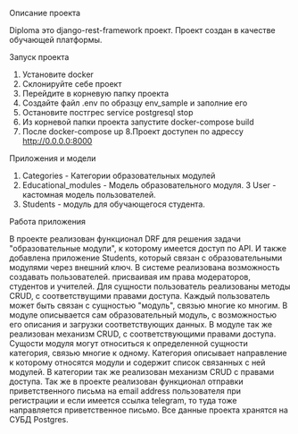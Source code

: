 Описание проекта

Diploma это django-rest-framework проект. 
Проект создан в качестве обучающей платформы.

Запуск проекта

1. Установите docker
2. Склонируйте себе проект 
3. Перейдите в корневую папку проекта
4. Cоздайте файл .env по образцу env_sample и заполние его
5. Остановите постгрес service postgresql stop
6. Из корневой папки проекта запустите docker-compose build
7. После docker-compose up
8.Проект доступен по адрессу http://0.0.0.0:8000

Приложения и модели

1. Categories - Категории образовательных модулей
2. Educational_modules - Модель образовательного модуля.
3 User - кастомная модель пользователей. 
4. Students - модуль для обучающегося студента.

Работа приложения

В проекте реализован функционал DRF для решения задачи "образовательные модули",
к которому имеется доступ по API. И также добавлена приложение Students, который связан
с образовательными модулями через внешний ключ.
В системе реализована возможность создавать пользователей.
присваивая им права модераторов, студентов и учителей. 
Для сущности пользователь реализованы методы CRUD, 
с соответствущими правами доступа. 
Каждый пользователь может быть связан с сущностью "модуль", связью многие ко многим. 
В модуле описывается сам образовательный модуль, с возможностью его описания и загрузки соответствующих данных. 
В модуле так же реализован механизм CRUD, с соответствующими правами доступа. 
Сущости модуля могут относиться к определенной сущности категория, связью многие к одному. 
Категория описывает направление к которому относятся модули и содержит список связанных с ней модулей. 
В категории так же реализован механизм CRUD с правами доступа. 
Так же в проекте реализован функционал отправки приветственного письма на email address пользователя 
при регистрации и если имеется ссылка telegram, то туда тоже направляется приветственное письмо. 
Все данные проекта хранятся на СУБД Postgres.
